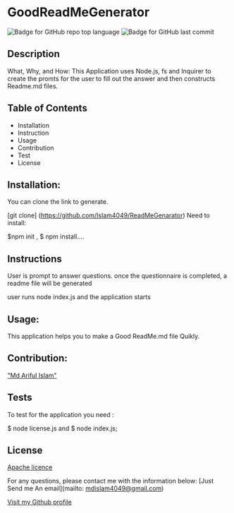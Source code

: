 # GoodReadMeGenerator
![Badge for GitHub repo top language](https://img.shields.io/github/languages/top/connietran-dev/readme-generator?style=flat&logo=appveyor) ![Badge for GitHub last commit](https://img.shields.io/github/last-commit/connietran-dev/readme-generator?style=flat&logo=appveyor)

## Description
What, Why, and How:
This Application uses Node.js, fs and Inquirer to create the promts for the user to fill out the answer and then constructs Readme.md files.
## Table of Contents
* Installation
* Instruction
* Usage
* Contribution
* Test
* License

## Installation:
You can clone the link to generate.

 [git clone] (https://github.com/Islam4049/ReadMeGenarator)
 Need to install:

$npm init , $ npm install....

## Instructions
User is prompt to answer questions. once the questionnaire is completed, a readme file will be generated

user runs node index.js and the application starts

## Usage:
This application helps you to make a Good ReadMe.md file Quikly.


## Contribution: 
["Md Ariful Islam"](https://github.com/Islam4049)

## Tests
To test for the application you need :

$ node license.js and $ node index.js;


## License
 [Apache licence](http://www.apache.org/licenses/LICENSE-2.0)


For any questions, please contact me with the information below:
[Just Send me An email](mailto: mdislam4049@gmail.com)

[Visit my Github profile](https://github.com/Islam4049)


